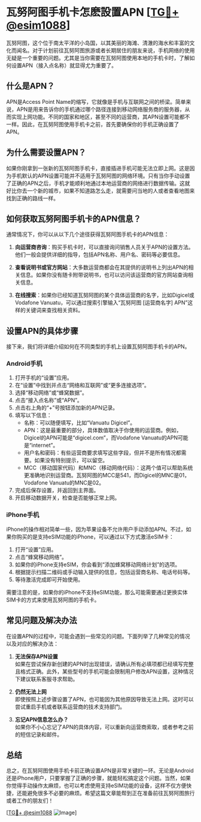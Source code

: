 # 瓦努阿图手机卡怎麽設置APN [[TG💪+ @esim1088](https://t.me/s/esim1088)]

瓦努阿图，这个位于南太平洋的小岛国，以其美丽的海滩、清澈的海水和丰富的文化而闻名。对于计划前往瓦努阿图旅游或者长期居住的朋友来说，手机网络的使用无疑是一个重要的问题。尤其是当你需要在瓦努阿图使用本地的手机卡时，了解如何设置APN（接入点名称）就显得尤为重要了。

## 什么是APN？

APN是Access Point Name的缩写，它就像是手机与互联网之间的桥梁。简单来说，APN是用来告诉你的手机通过哪个路径连接到移动网络服务商的服务器，从而实现上网功能。不同的国家和地区，甚至不同的运营商，其APN设置可能都不一样。因此，在瓦努阿图使用手机卡之前，首先要确保你的手机正确设置了APN。

## 为什么需要设置APN？

如果你刚拿到一张新的瓦努阿图手机卡，直接插进手机可能无法立即上网。这是因为手机默认的APN设置可能并不适用于瓦努阿图的网络环境。只有当你手动设置了正确的APN之后，手机才能顺利地通过本地运营商的网络进行数据传输。这就好比你去一个新的城市，如果不知道路怎么走，就需要问当地的人或者查看地图来找到正确的路线一样。

## 如何获取瓦努阿图手机卡的APN信息？

通常情况下，你可以从以下几个途径获得瓦努阿图手机卡的APN信息：

1. **向运营商咨询**：购买手机卡时，可以直接询问销售人员关于APN的设置方法。他们一般会提供详细的指导，包括APN名称、用户名、密码等必要信息。
   
2. **查看说明书或官方网站**：大多数运营商都会在其提供的说明书上列出APN的相关信息。如果你没有随卡附带说明书，也可以访问该运营商的官方网站查询相关信息。

3. **在线搜索**：如果你已经知道瓦努阿图的某个具体运营商的名字，比如Digicel或Vodafone Vanuatu，可以通过搜索引擎输入“瓦努阿图 [运营商名字] APN”这样的关键词来查找相关资料。

## 设置APN的具体步骤

接下来，我们将详细介绍如何在不同类型的手机上设置瓦努阿图手机卡的APN。

### Android手机

1. 打开手机的“设置”应用。
2. 在“设置”中找到并点击“网络和互联网”或“更多连接选项”。
3. 选择“移动网络”或“蜂窝数据”。
4. 点击“接入点名称”或“APN”。
5. 点击右上角的“+”号按钮添加新的APN记录。
6. 填写以下信息：
   - 名称：可以随便填写，比如“Vanuatu Digicel”。
   - APN：这是最重要的部分，具体数值取决于你使用的运营商。例如，Digicel的APN可能是“digicel.com”，而Vodafone Vanuatu的APN可能是“internet”。
   - 用户名和密码：有些运营商要求填写这些字段，但并不是所有情况都需要。如果没有特别提示，可以留空。
   - MCC（移动国家代码）和MNC（移动网络代码）：这两个值可以帮助系统更准确地识别运营商。瓦努阿图的MCC是541，而Digicel的MNC是01，Vodafone Vanuatu的MNC是02。
7. 完成后保存设置，并返回到主界面。
8. 开启移动数据开关，检查是否能够正常上网。

### iPhone手机

iPhone的操作相对简单一些，因为苹果设备不允许用户手动添加APN。不过，如果你购买的是支持eSIM功能的iPhone，可以通过以下方式激活eSIM卡：

1. 打开“设置”应用。
2. 点击“蜂窝移动网络”。
3. 如果你的iPhone支持eSIM，你会看到“添加蜂窝移动网络计划”的选项。
4. 根据提示扫描二维码或手动输入提供的信息，包括运营商名称、电话号码等。
5. 等待激活完成即可开始使用。

需要注意的是，如果你的iPhone不支持eSIM功能，那么可能需要通过更换实体SIM卡的方式来使用瓦努阿图的手机卡。

## 常见问题及解决办法

在设置APN的过程中，可能会遇到一些常见的问题。下面列举了几种常见的情况以及对应的解决办法：

1. **无法保存APN设置**  
   如果在尝试保存新创建的APN时出现错误，请确认所有必填项都已经填写完整且格式正确。此外，某些型号的手机可能会限制用户修改APN设置，这种情况下建议联系客服寻求帮助。

2. **仍然无法上网**  
   即使按照上述步骤设置了APN，也可能因为其他原因导致无法上网。这时可以尝试重启手机或者联系运营商的技术支持部门。

3. **忘记APN信息怎么办？**  
   如果你不小心忘记了APN的具体内容，可以重新向运营商索取，或者参考之前的短信记录和邮件。

## 总结

总之，在瓦努阿图使用手机卡前正确设置APN是非常关键的一环。无论是Android还是iPhone用户，只要掌握了正确的步骤，就能轻松搞定这个问题。当然，如果你觉得手动操作太麻烦，也可以考虑使用支持eSIM功能的设备，这样不仅方便快捷，还能避免很多不必要的麻烦。希望这篇文章能帮到正在准备前往瓦努阿图旅行或者工作的朋友们！

[[TG💪+ @esim1088](https://t.me/s/esim1088) ![Image](https://i.postimg.cc/4NQfJmqS/Snipaste-2025-05-13-00-14-12.png)]